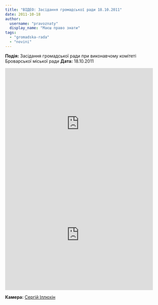 ```yaml
---
title: "ВІДЕО: Засідання громадської ради 18.10.2011"
date: 2011-10-18
author: 
  username: "pravoznaty"
  display_name: "Маєш право знати"
tags: 
  - "gromadska-rada"
  - "novini"
---
```


**Подія:** Засідання громадської ради при виконавчому комітеті Броварської міської ради **Дата:** 18.10.2011

<iframe width="480" height="360" src="https://www.youtube.com/embed/uSh1k2GLQMg" frameborder="0" allowfullscreen></iframe>

<!--more-->

<iframe width="480" height="360" src="https://www.youtube.com/embed/5lizC-W0Zs0" frameborder="0" allowfullscreen></iframe>

**Камера:** [Сергій Іллюхін](https://botaniki.org.ua "Сергій Іллюхін")
